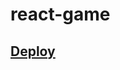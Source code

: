 # react-game

## <a href="https://app.netlify.com/sites/nervous-hawking-fa5e10/deploys/60336faf37d815c9a62eff25">Deploy</a>
